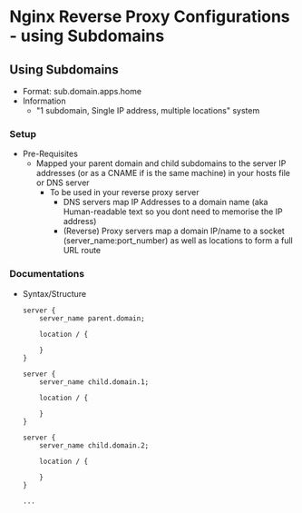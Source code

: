 # Nginx Reverse Proxy Configurations - using Subdomains 

##  Using Subdomains 
- Format: sub.domain.apps.home
- Information
    - "1 subdomain, Single IP address, multiple locations" system
### Setup
- Pre-Requisites
    - Mapped your parent domain and child subdomains to the server IP addresses (or as a CNAME if is the same machine) in your hosts file or DNS server 
        - To be used in your reverse proxy server
            + DNS servers map IP Addresses to a domain name (aka Human-readable text so you dont need to memorise the IP address)
            + (Reverse) Proxy servers map a domain IP/name to a socket (server_name:port_number) as well as locations to form a full URL route

### Documentations        
- Syntax/Structure
    ```
    server {
        server_name parent.domain;

        location / {

        }
    }

    server {
        server_name child.domain.1;

        location / {

        }
    }

    server {
        server_name child.domain.2;

        location / {

        }
    }

    ...
    ```

